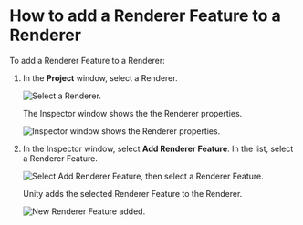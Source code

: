 # How to add a Renderer Feature to a Renderer

To add a Renderer Feature to a Renderer:

1. In the __Project__ window, select a Renderer.

    ![Select a Renderer.](Images/post-proc/ssao/ssao-select-renderer.png)

    The Inspector window shows the the Renderer properties.

    ![Inspector window shows the Renderer properties.](Images\post-proc\ssao\ssao-inspector-no-rend-features.png)

2. In the Inspector window, select __Add Renderer Feature__. In the list, select a Renderer Feature.

    ![Select __Add Renderer Feature__, then select a Renderer Feature.](Images/urp-assets/urp-select-renderer-feature.png)

    Unity adds the selected Renderer Feature to the Renderer.

    ![New Renderer Feature added.](Images/urp-assets/urp-added-new-renderer-feature.png)
